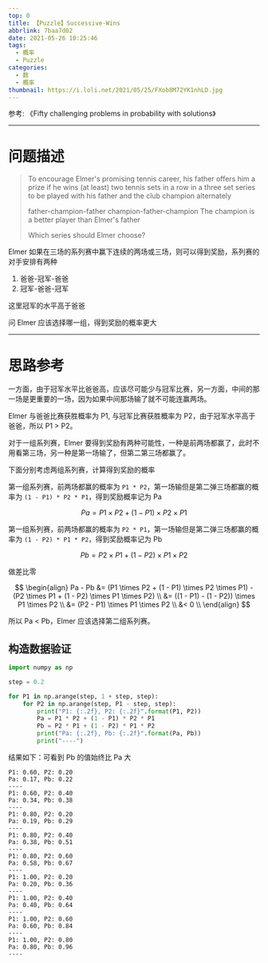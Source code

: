 ```yaml
---
top: 0
title: 【Puzzle】Successive-Wins
abbrlink: 7baa7d02
date: 2021-05-26 10:25:46
tags:
  - 概率
  - Puzzle
categories:
  - 数
  - 概率
thumbnail: https://i.loli.net/2021/05/25/FXob8M72YK1nhLD.jpg
---
```


参考: 《Fifty challenging problems in probability with solutions》 

---

# 问题描述

>To encourage Elmer's promising tennis career, his father offers him a prize if he wins (at least) two tennis sets in a row in a three set series to be played with his father and the club champion alternately
>
>father-champion-father
>champion-father-champion
>The champion is a better player than Elmer's father
>
>Which series should Elmer choose?

Elmer 如果在三场的系列赛中赢下连续的两场或三场，则可以得到奖励，系列赛的对手安排有两种

1. 爸爸-冠军-爸爸
2. 冠军-爸爸-冠军

这里冠军的水平高于爸爸

问 Elmer 应该选择哪一组，得到奖励的概率更大

---

# 思路参考

一方面，由于冠军水平比爸爸高，应该尽可能少与冠军比赛，另一方面，中间的那一场是更重要的一场，因为如果中间那场输了就不可能连赢两场。

Elmer 与爸爸比赛获胜概率为 P1, 与冠军比赛获胜概率为 P2，由于冠军水平高于爸爸，所以 P1 > P2。

对于一组系列赛，Elmer 要得到奖励有两种可能性，一种是前两场都赢了，此时不用看第三场，另一种是第一场输了，但第二第三场都赢了。

下面分别考虑两组系列赛，计算得到奖励的概率

第一组系列赛，前两场都赢的概率为 `P1 * P2`，第一场输但是第二弹三场都赢的概率为 `(1 - P1) * P2 * P1`，得到奖励概率记为 Pa

$$
Pa = P1 \times P2 + (1 - P1) \times P2 \times P1
$$

第一组系列赛，前两场都赢的概率为 `P2 * P1`，第一场输但是第二弹三场都赢的概率为 `(1 - P2) * P1 * P2`，得到奖励概率记为 Pb

$$
Pb = P2 \times P1 + (1 - P2) \times P1 \times P2
$$

做差比零

$$
\begin{align}
Pa - Pb &= (P1 \times P2 + (1 - P1) \times P2 \times P1) - (P2 \times P1 + (1 - P2) \times P1 \times P2) \\
&= ((1 - P1) - (1 - P2)) \times P1 \times P2 \\
&= (P2 - P1) \times P1 \times P2 \\
&< 0 \\
\end{align}
$$

所以 Pa < Pb，Elmer 应该选择第二组系列赛。

## 构造数据验证

```python
import numpy as np

step = 0.2

for P1 in np.arange(step, 1 + step, step):
    for P2 in np.arange(step, P1 - step, step):
        print("P1: {:.2f}, P2: {:.2f}".format(P1, P2))
        Pa = P1 * P2 + (1 - P1) * P2 * P1
        Pb = P2 * P1 + (1 - P2) * P1 * P2
        print("Pa: {:.2f}, Pb: {:.2f}".format(Pa, Pb))
        print("----")
```

结果如下：可看到 Pb 的值始终比 Pa 大

```plain
P1: 0.60, P2: 0.20
Pa: 0.17, Pb: 0.22
----
P1: 0.60, P2: 0.40
Pa: 0.34, Pb: 0.38
----
P1: 0.80, P2: 0.20
Pa: 0.19, Pb: 0.29
----
P1: 0.80, P2: 0.40
Pa: 0.38, Pb: 0.51
----
P1: 0.80, P2: 0.60
Pa: 0.58, Pb: 0.67
----
P1: 1.00, P2: 0.20
Pa: 0.20, Pb: 0.36
----
P1: 1.00, P2: 0.40
Pa: 0.40, Pb: 0.64
----
P1: 1.00, P2: 0.60
Pa: 0.60, Pb: 0.84
----
P1: 1.00, P2: 0.80
Pa: 0.80, Pb: 0.96
----
```

